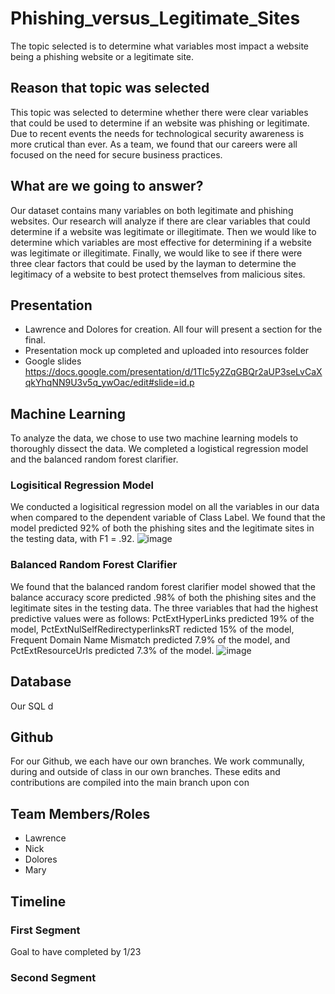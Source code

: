 # Phishing_versus_Legitimate_Sites
The topic selected is to determine what variables most impact a website being a phishing website or a legitimate site.  

## Reason that topic was selected
This topic was selected to determine whether there were clear variables that could be used to determine if an website was phishing or legitimate. Due to recent events the needs for technological security awareness is more crutical than ever. As a team, we found that our careers were all focused on the need for secure business practices.

## What are we going to answer?
Our dataset contains many variables on both legitimate and phishing websites. 
Our research will analyze if there are clear variables that could determine if a website was legitimate or illegitimate. 
Then we would like to determine which variables are most effective for determining if a website was legitimate or illegitimate.
Finally, we would like to see if there were three clear factors that could be used by the layman to determine the legitimacy of a website to best protect themselves from malicious sites. 

## Presentation
* Lawrence and Dolores for creation. All four will present a section for the final.  
* Presentation mock up completed and uploaded into resources folder
* Google slides https://docs.google.com/presentation/d/1Tlc5y2ZqGBQr2aUP3seLvCaXqkYhqNN9U3v5q_ywOac/edit#slide=id.p

## Machine Learning
To analyze the data, we chose to use two machine learning models to thoroughly dissect the data. We completed a logistical regression model and the balanced random forest clarifier. 

### Logisitical Regression Model
We conducted a logisitical regression model on all the variables in our data when compared to the dependent variable of Class Label. We found that the model predicted 92% of both the phishing sites and the legitimate sites in the testing data, with F1 = .92. 
![image](https://user-images.githubusercontent.com/89048287/150245799-7bc120c7-2996-4552-8aec-98a1d11f86df.png)

### Balanced Random Forest Clarifier

We found that the balanced random forest clarifier model showed that the balance accuracy score predicted .98% of both the phishing sites and the legitimate sites in the testing data. 
The three variables that had the highest predictive values were as follows: 
PctExtHyperLinks predicted 19% of the model, PctExtNulSelfRedirectyperlinksRT redicted 15% of the model, Frequent Domain Name Mismatch predicted 7.9% of the model, and PctExtResourceUrls predicted 7.3% of the model. 
![image](https://user-images.githubusercontent.com/89048287/150245774-f8964f5a-c88d-4386-bb50-a9f86dda7502.png)

## Database
 
Our SQL d

## Github

For our Github, we each have our own branches. We work communally, during and outside of class in our own branches. These edits and contributions are compiled into the main branch upon con

## Team Members/Roles
* Lawrence
* Nick
* Dolores
* Mary 

## Timeline
### First Segment
Goal to have completed by 1/23

### Second Segment 
